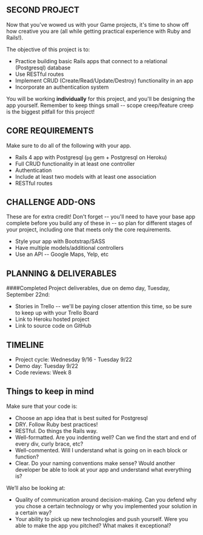 ## SECOND PROJECT

Now that you've wowed us with your Game projects, it's time to show off how creative you are (all while getting practical experience with Ruby and Rails!).

The objective of this project is to:

* Practice building basic Rails apps that connect to a relational (Postgresql) database
* Use RESTful routes
* Implement CRUD (Create/Read/Update/Destroy) functionality in an app
* Incorporate an authentication system


You will be working **individually** for this project, and you'll be designing the app yourself. Remember to keep things small -- scope creep/feature creep is the biggest pitfall for this project!

## CORE REQUIREMENTS
Make sure to do all of the following with your app.

* Rails 4 app with Postgresql (`pg` gem + Postgresql on Heroku)
* Full CRUD functionality in at least one controller
* Authentication
* Include at least two models with at least one association
* RESTful routes

## CHALLENGE ADD-ONS
These are for extra credit! Don't forget -- you'll need to have your base app complete before you build any of these in -- so plan for different stages of your project, including one that meets only the core requirements.

* Style your app with Bootstrap/SASS
* Have multiple models/additional controllers
* Use an API -- Google Maps, Yelp, etc


## PLANNING & DELIVERABLES

####Completed Project deliverables, due on demo day, Tuesday, September 22nd:

* Stories in Trello -- we'll be paying closer attention this time, so be sure to keep up with your Trello Board
* Link to Heroku hosted project
* Link to source code on GitHub


## TIMELINE

* Project cycle: Wednesday 9/16 - Tuesday 9/22
* Demo day: Tuesday 9/22
* Code reviews: Week 8

## Things to keep in mind
Make sure that your code is:

* Choose an app idea that is best suited for Postgresql
* DRY. Follow Ruby best practices!
* RESTful. Do things the Rails way.
* Well-formatted. Are you indenting well? Can we find the start and end of every div, curly brace, etc?
* Well-commented. Will I understand what is going on in each block or function?
* Clear. Do your naming conventions make sense? Would another developer be able to look at your app and understand what everything is?


We’ll also be looking at:

* Quality of communication around decision-making. Can you defend why you chose
a certain technology or why you implemented your solution in a certain way?
* Your ability to pick up new technologies and push yourself. Were you able to make the app you pitched? What makes it exceptional?
